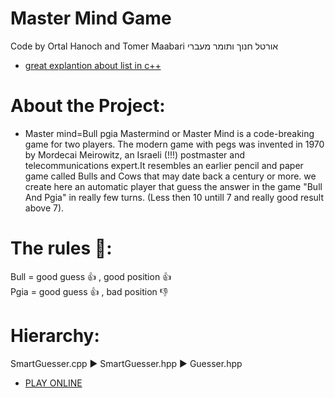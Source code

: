 # Master Mind Game
Code by Ortal Hanoch and Tomer Maabari
אורטל חנוך ותומר מעברי

* [great explantion about list in c++](https://www.geeksforgeeks.org/list-cpp-stl/)

# About the Project:
* Master mind=Bull pgia
Mastermind or Master Mind is a code-breaking game for two players. The modern game with pegs was invented in 1970 by Mordecai Meirowitz, an Israeli (!!!) postmaster and telecommunications expert.It resembles an earlier pencil and paper game called Bulls and Cows that may date back a century or more.
we create here an automatic player that guess the answer in the game "Bull And Pgia" in really few turns. (Less then 10 untill 7 and  really good result above 7).

# The rules 👾:
Bull = good guess :+1: , good position :+1:  
Pgia = good guess :+1: , bad position :-1:

# Hierarchy:
SmartGuesser.cpp :arrow_forward: SmartGuesser.hpp :arrow_forward: Guesser.hpp

* [PLAY ONLINE](http://www.archimedes-lab.org/mastermind.html)

